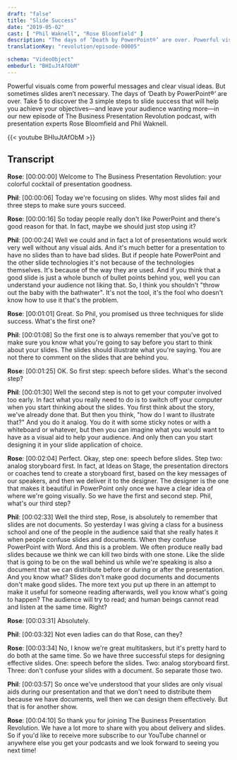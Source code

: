 ```yaml
---
draft: "false"
title: "Slide Success"
date: "2019-05-02"
cast: [ "Phil Waknell", "Rose Bloomfield" ]
description: "The days of ‘Death by PowerPoint®’ are over. Powerful visuals come from powerful messages and clear visual ideas. But sometimes slides aren’t necessary. "
translationKey: "revolution/episode-00005"

schema: "VideoObject"
embedurl: "BHIuJtAfObM"
---
```


Powerful visuals come from powerful messages and clear visual ideas. But sometimes slides aren’t necessary. The days of ‘Death by PowerPoint®’ are over. Take 5 to discover the 3 simple steps to slide success that will help you achieve your objectives—and leave your audience wanting more—in our new episode of The Business Presentation Revolution podcast, with presentation experts Rose Bloomfield and Phil Waknell.

{{< youtube BHIuJtAfObM >}}

## Transcript

**Rose**: [00:00:00] Welcome to The Business Presentation Revolution: your colorful cocktail of presentation goodness. 
 
**Phil**: [00:00:06] Today we're focusing on slides. Why most slides fail and three steps to make sure yours succeed. 
 
**Rose**: [00:00:16] So today people really don't like PowerPoint and there's good reason for that. In fact, maybe we should just stop using it?
 
**Phil**: [00:00:24] Well we could and in fact a lot of presentations would work very well without any visual aids. And it's much better for a presentation to have no slides than to have bad slides. But if people hate PowerPoint and the other slide technologies it's not because of the technologies themselves. It's because of the way they are used. And if you think that a good slide is just a whole bunch of bullet points behind you, well you can understand your audience not liking that. So, I think you shouldn't "throw out the baby with the bathwater". It's not the tool, it's the fool who doesn't know how to use it that's the problem. 
 
**Rose**: [00:01:01] Great. So Phil, you promised us three techniques for slide success. What's the first one? 
 
**Phil**: [00:01:08] So the first one is to always remember that you've got to make sure you know what you're going to say before you start to think about your slides. The slides should illustrate what you're saying. You are not there to comment on the slides that are behind you. 
 
**Rose**: [00:01:25] OK. So first step: speech before slides. What's the second step? 
 
**Phil**: [00:01:30] Well the second step is not to get your computer involved too early. In fact what you really need to do is to switch off your computer when you start thinking about the slides. You first think about the story, we've already done that. But then you think, "how do I want to illustrate that?" And you do it analog. You do it with some sticky notes or with a whiteboard or whatever, but then you can imagine what you would want to have as a visual aid to help your audience. And only then can you start designing it in your slide application of choice. 
 
**Rose**: [00:02:04] Perfect. Okay, step one: speech before slides. Step two: analog storyboard first. In fact, at Ideas on Stage, the presentation directors or coaches tend to create a storyboard first, based on the key messages of our speakers, and then we deliver it to the designer. The designer is the one that makes it beautiful in PowerPoint only once we have a clear idea of where we're going visually. So we have the first and second step. Phil, what's our third step? 
 
**Phil**: [00:02:33] Well the third step, Rose, is absolutely to remember that slides are not documents. So yesterday I was giving a class for a business school and one of the people in the audience said that she really hates it when people confuse slides and documents. When they confuse PowerPoint with Word. And this is a problem. We often produce really bad slides because we think we can kill two birds with one stone. Like the slide that is going to be on the wall behind us while we're speaking is also a document that we can distribute before or during or after the presentation. And you know what? Slides don't make good documents and documents don't make good slides. The more text you put up there in an attempt to make it useful for someone reading afterwards, well you know what's going to happen? The audience will try to read; and human beings cannot read and listen at the same time. Right? 
 
**Rose**: [00:03:31] Absolutely.
 
**Phil**: [00:03:32] Not even ladies can do that Rose, can they? 
 
**Rose**: [00:03:34] No, I know we're great multitaskers, but it's pretty hard to do both at the same time. So we have three successful steps for designing effective slides. One: speech before the slides. Two: analog storyboard first. Three: don't confuse your slides with a document. So separate those two. 
 
**Phil**: [00:03:57] So once we've understood that your slides are only visual aids during our presentation and that we don't need to distribute them because we have documents, well then we can design them effectively. But that is for another show. 
 
**Rose**: [00:04:10] So thank you for joining The Business Presentation Revolution. We have a lot more to share with you about delivery and slides. So if you'd like to receive more subscribe to our YouTube channel or anywhere else you get your podcasts and we look forward to seeing you next time! 
